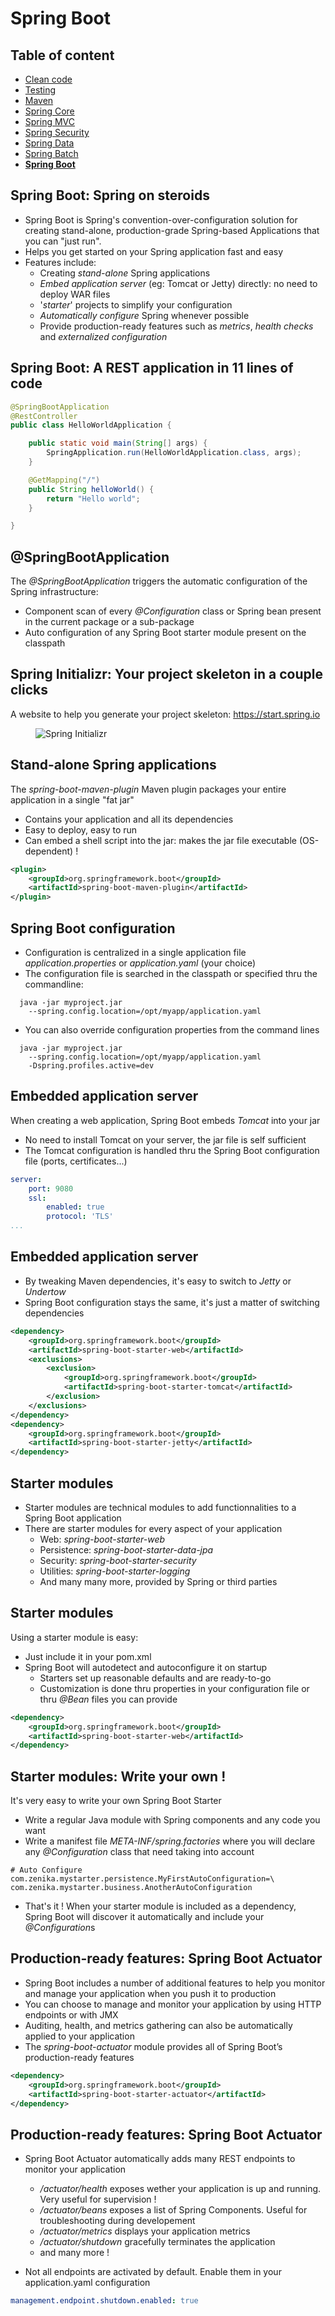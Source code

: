 # Spring Boot

<!-- .slide: class="page-title" -->



## Table of content

<!-- .slide: class="toc" -->

- [Clean code](#/1)
- [Testing](#/2)
- [Maven](#/3)
- [Spring Core](#/4)
- [Spring MVC](#/5)
- [Spring Security](#/6)
- [Spring Data](#/7)
- [Spring Batch](#/8)
- **[Spring Boot](#/9)**



## Spring Boot: Spring on steroids

- Spring Boot is Spring's convention-over-configuration solution for creating stand-alone, production-grade Spring-based Applications that you can "just run".
- Helps you get started on your Spring application fast and easy
- Features include:
    - Creating *stand-alone* Spring applications
    - *Embed application server* (eg: Tomcat or Jetty) directly: no need to deploy WAR files
    - '*starter*' projects to simplify your configuration
    - *Automatically configure* Spring whenever possible
    - Provide production-ready features such as *metrics*, *health checks* and *externalized configuration*



## Spring Boot: A REST application in 11 lines of code
```java
@SpringBootApplication
@RestController
public class HelloWorldApplication {

    public static void main(String[] args) {
        SpringApplication.run(HelloWorldApplication.class, args);
    }

    @GetMapping("/")
    public String helloWorld() {
        return "Hello world";
    }

}
```



## @SpringBootApplication

The *@SpringBootApplication* triggers the automatic configuration of the Spring infrastructure:

- Component scan of every *@Configuration* class or Spring bean present in the current package or a sub-package
- Auto configuration of any Spring Boot starter module present on the classpath



## Spring Initializr: Your project skeleton in a couple clicks

A website to help you generate your project skeleton: https://start.spring.io

<figure>
    <img src="ressources/09_spring_boot/initializr.png" alt="Spring Initializr" />
</figure>



## Stand-alone Spring applications

The *spring-boot-maven-plugin* Maven plugin packages your entire application in a single "fat jar"

- Contains your application and all its dependencies
- Easy to deploy, easy to run
- Can embed a shell script into the jar: makes the jar file executable (OS-dependent) !

```xml
<plugin>
    <groupId>org.springframework.boot</groupId>
    <artifactId>spring-boot-maven-plugin</artifactId>
</plugin>
```



## Spring Boot configuration

- Configuration is centralized in a single application file *application.properties* or *application.yaml* (your choice)
- The configuration file is searched in the classpath or specified thru the commandline:

```shell  
  java -jar myproject.jar 
    --spring.config.location=/opt/myapp/application.yaml
```

- You can also override configuration properties from the command lines

```shell  
  java -jar myproject.jar 
    --spring.config.location=/opt/myapp/application.yaml 
    -Dspring.profiles.active=dev
```



## Embedded application server

When creating a web application, Spring Boot embeds *Tomcat* into your jar

- No need to install Tomcat on your server, the jar file is self sufficient
- The Tomcat configuration is handled thru the Spring Boot configuration file (ports, certificates...)

```yaml
server:
    port: 9080
    ssl:
        enabled: true
        protocol: 'TLS'
...
```



## Embedded application server

- By tweaking Maven dependencies, it's easy to switch to *Jetty* or *Undertow*
- Spring Boot configuration stays the same, it's just a matter of switching dependencies

```xml
<dependency>
	<groupId>org.springframework.boot</groupId>
	<artifactId>spring-boot-starter-web</artifactId>
	<exclusions>
		<exclusion>
			<groupId>org.springframework.boot</groupId>
			<artifactId>spring-boot-starter-tomcat</artifactId>
		</exclusion>
	</exclusions>
</dependency>
<dependency>
	<groupId>org.springframework.boot</groupId>
	<artifactId>spring-boot-starter-jetty</artifactId>
</dependency>
```



## Starter modules

- Starter modules are technical modules to add functionnalities to a Spring Boot application
- There are starter modules for every aspect of your application
  - Web: *spring-boot-starter-web*
  - Persistence:  *spring-boot-starter-data-jpa*
  - Security: *spring-boot-starter-security*
  - Utilities: *spring-boot-starter-logging*
  - And many many more, provided by Spring or third parties



## Starter modules

Using a starter module is easy: 

- Just include it in your pom.xml
- Spring Boot will autodetect and autoconfigure it on startup
  - Starters set up reasonable defaults and are ready-to-go
  - Customization is done thru properties in your configuration file or thru *@Bean* files you can provide

```xml
<dependency>
	<groupId>org.springframework.boot</groupId>
	<artifactId>spring-boot-starter-web</artifactId>
</dependency>
```



## Starter modules: Write your own !

It's very easy to write your own Spring Boot Starter

- Write a regular Java module with Spring components and any code you want
- Write a manifest file *META-INF/spring.factories* where you will declare any *@Configuration* class that need taking into account

```properties
# Auto Configure
com.zenika.mystarter.persistence.MyFirstAutoConfiguration=\
com.zenika.mystarter.business.AnotherAutoConfiguration
```

- That's it ! When your starter module is included as a dependency, Spring Boot will discover it automatically and include your *@Configuration*s



## Production-ready features: Spring Boot Actuator

- Spring Boot includes a number of additional features to help you monitor and manage your application when you push it to production
- You can choose to manage and monitor your application by using HTTP endpoints or with JMX
- Auditing, health, and metrics gathering can also be automatically applied to your application
- The *spring-boot-actuator* module provides all of Spring Boot’s production-ready features

```xml
<dependency>
    <groupId>org.springframework.boot</groupId>
    <artifactId>spring-boot-starter-actuator</artifactId>
</dependency>
```



## Production-ready features: Spring Boot Actuator

- Spring Boot Actuator automatically adds many REST endpoints to monitor your application
  - */actuator/health* exposes wether your application is up and running. Very useful for supervision !
  - */actuator/beans* exposes a list of Spring Components. Useful for troubleshooting during developement
  - */actuator/metrics* displays your application metrics
  - */actuator/shutdown* gracefully terminates the application
  - and many more !

- Not all endpoints are activated by default. Enable them in your application.yaml configuration

```yaml
management.endpoint.shutdown.enabled: true
```



<!-- .slide: class="page-tp11" -->



<!-- .slide: class="page-questions" -->
